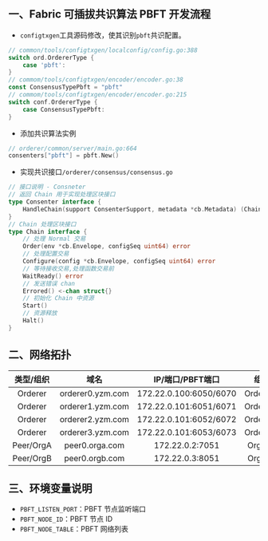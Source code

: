 ## 一、Fabric 可插拔共识算法 PBFT 开发流程

* `configtxgen`工具源码修改，使其识别`pbft`共识配置。

```go
// common/tools/configtxgen/localconfig/config.go:388
switch ord.OrdererType {
    case 'pbft':
}
// commom/tools/configtxgen/encoder/encoder.go:38
const ConsensusTypePbft = "pbft"
// commom/tools/configtxgen/encoder/encoder.go:215
switch conf.OrdererType {
	case ConsensusTypePbft:
}
```

* 添加共识算法实例

```go
// orderer/common/server/main.go:664
consenters["pbft"] = pbft.New()
```

* 实现共识接口`/orderer/consensus/consensus.go`

```go
// 接口说明 - Consneter 
// 返回 Chain 用于实现处理区块接口
type Consenter interface {
	HandleChain(support ConsenterSupport, metadata *cb.Metadata) (Chain, error)
}
// Chain 处理区块接口
type Chain interface {
   	// 处理 Normal 交易
    Order(env *cb.Envelope, configSeq uint64) error
    // 处理配置交易
    Configure(config *cb.Envelope, configSeq uint64) error
    // 等待接收交易,处理函数交易前
	WaitReady() error
    // 发送错误 chan
    Errored() <-chan struct{}
    // 初始化 Chain 中资源
    Start()
    // 资源释放
    Halt()
}
```

## 二、网络拓扑

| 类型/组织 |       域名       |    IP/端口/PBFT端口    |   组织名   |
| :-------: | :--------------: | :--------------------: | :--------: |
|  Orderer  | orderer0.yzm.com | 172.22.0.100:6050/6070 | OrdererOrg |
|  Orderer  | orderer1.yzm.com | 172.22.0.101:6051/6071 | OrdererOrg |
|  Orderer  | orderer2.yzm.com | 172.22.0.101:6052/6072 | OrdererOrg |
|  Orderer  | orderer3.yzm.com | 172.22.0.101:6053/6073 | OrdererOrg |
| Peer/OrgA |  peer0.orga.com  |    172.22.0.2:7051     |  OrgAMSP   |
| Peer/OrgB |  peer0.orgb.com  |    172.22.0.3:8051     |  OrgBMSP   |

## 三、环境变量说明

* `PBFT_LISTEN_PORT`：PBFT 节点监听端口
* `PBFT_NODE_ID`：PBFT 节点 ID
* `PBFT_NODE_TABLE`：PBFT 网络列表